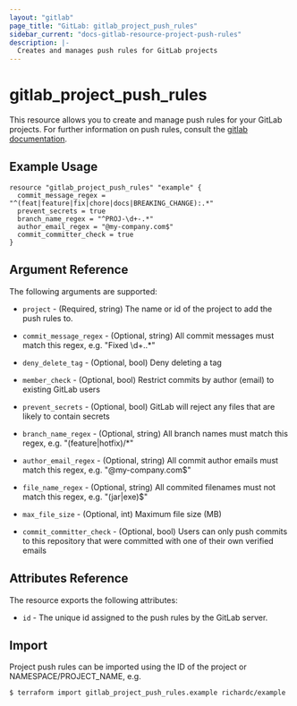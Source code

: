 ```yaml
---
layout: "gitlab"
page_title: "GitLab: gitlab_project_push_rules"
sidebar_current: "docs-gitlab-resource-project-push-rules"
description: |-
  Creates and manages push rules for GitLab projects
---
```


# gitlab\_project\_push\_rules

This resource allows you to create and manage push rules for your GitLab projects.
For further information on push rules, consult the [gitlab
documentation](https://docs.gitlab.com/ce/push_rules/push_rules.html#push-rules).

## Example Usage

```hcl
resource "gitlab_project_push_rules" "example" {
  commit_message_regex = "^(feat|feature|fix|chore|docs|BREAKING_CHANGE):.*"
  prevent_secrets = true
  branch_name_regex = "^PROJ-\d+-.*"
  author_email_regex = "@my-company.com$"
  commit_committer_check = true
}
```

## Argument Reference

The following arguments are supported:

* `project` - (Required, string) The name or id of the project to add the push rules to.

* `commit_message_regex` - (Optional, string) All commit messages must match this regex, e.g. "Fixed \d+\..*"

* `deny_delete_tag` - (Optional, bool) Deny deleting a tag

* `member_check` - (Optional, bool) Restrict commits by author (email) to existing GitLab users

* `prevent_secrets` - (Optional, bool) GitLab will reject any files that are likely to contain secrets

* `branch_name_regex` - (Optional, string) All branch names must match this regex, e.g. "(feature|hotfix)\/*"

* `author_email_regex` - (Optional, string) All commit author emails must match this regex, e.g. "@my-company.com$"

* `file_name_regex` - (Optional, string) All commited filenames must not match this regex, e.g. "(jar|exe)$"

* `max_file_size` - (Optional, int) Maximum file size (MB)

* `commit_committer_check` - (Optional, bool) Users can only push commits to this repository that were committed with one of their own verified emails

## Attributes Reference

The resource exports the following attributes:

* `id` - The unique id assigned to the push rules by the GitLab server.

## Import

Project push rules can be imported using the ID of the project or NAMESPACE/PROJECT_NAME, e.g.

```
$ terraform import gitlab_project_push_rules.example richardc/example
```
